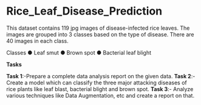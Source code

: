 # Rice_Leaf_Disease_Prediction

This dataset contains 119 jpg images of disease-infected rice leaves. The images are grouped into 3 classes based on the type of disease. There are 40 images in each class.

Classes
● Leaf smut
● Brown spot
● Bacterial leaf blight

**Tasks**

**Task 1**:-Prepare a complete data analysis report on the given data.
**Task 2**:-Create a model which can classify the three major attacking diseases of rice plants like leaf blast, bacterial blight and brown spot.
**Task 3**:- Analyze various techniques like Data Augmentation, etc and create a report on that.
